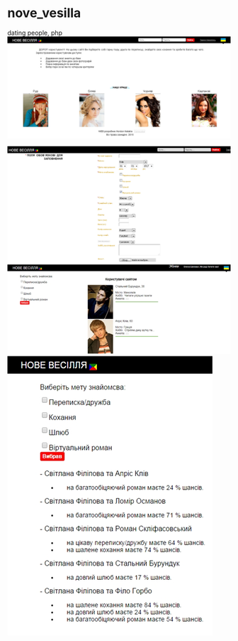 # nove_vesilla
dating people, php
  <img src="https://github.com/afik7/nove_vesilla/blob/master/p1.jpg"> 
 
<img src="https://github.com/afik7/nove_vesilla/blob/master/p2.jpg"> 
 
<img src="https://github.com/afik7/nove_vesilla/blob/master/p3.jpg"> 
 
<img src="https://github.com/afik7/nove_vesilla/blob/master/p4.jpg">
